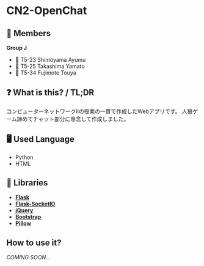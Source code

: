 # CN2-OpenChat

## 🍘 Members
**Group J**

- 🍎 T5-23 Shimoyama Ayumu
- 🍈 T5-25 Takashima Yamato
- 🍊 T5-34 Fujimoto Touya

## ❓ What is this? / TL;DR
コンピューターネットワークⅡの授業の一貫で作成したWebアプリです。
人狼ゲーム諦めてチャット部分に専念して作成しました。

## 🖥 Used Language
- Python
- HTML

## 📕 Libraries
- [**Flask**](https://flask.palletsprojects.com/en/3.0.x/)
- [**Flask-SocketIO**](https://flask-socketio.readthedocs.io/en/latest/)
- [**jQuery**](https://jquery.com/)
- [**Bootstrap**](https://getbootstrap.com/)
- [**Pillow**](https://python-pillow.org/)

## How to use it?
_COMING SOON..._